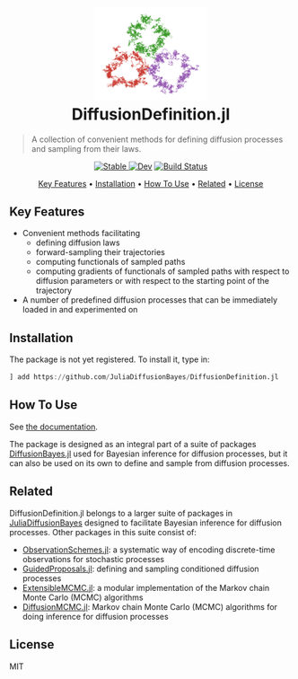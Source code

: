 <h1 align="center">
  <br>
  <a href="https://juliadiffusionbayes.github.io/DiffusionDefinition.jl/dev/"><img src="https://raw.githubusercontent.com/JuliaDiffusionBayes/DiffusionDefinition.jl/master/docs/src/assets/logo.png" alt="DiffusionDefinition.jl" width="200"></a>
  <br>
  DiffusionDefinition.jl
  <br>
</h1>

> A collection of convenient methods for defining diffusion processes and sampling from their laws.

<p align="center">
  <a href="https://JuliaDiffusionBayes.github.io/DiffusionDefinition.jl/stable">
    <img src="https://img.shields.io/badge/docs-stable-blue.svg"
         alt="Stable">
  </a>
  <a href="https://JuliaDiffusionBayes.github.io/DiffusionDefinition.jl/dev"><img src="https://img.shields.io/badge/docs-dev-blue.svg" alt="Dev"></a>
  <a href="https://travis-ci.com/JuliaDiffusionBayes/DiffusionDefinition.jl">
      <img src="https://travis-ci.com/JuliaDiffusionBayes/DiffusionDefinition.jl.svg?branch=master" alt="Build Status">
  </a>
</p>

<p align="center">
  <a href="#key-features">Key Features</a> •
  <a href="#installation">Installation</a> •
  <a href="#how-to-use">How To Use</a> •
  <a href="#related">Related</a> •
  <a href="#license">License</a>
</p>

## Key Features

- Convenient methods facilitating
  - defining diffusion laws
  - forward-sampling their trajectories
  - computing functionals of sampled paths
  - computing gradients of functionals of sampled paths with respect to diffusion parameters or with respect to the starting point of the trajectory
- A number of predefined diffusion processes that can be immediately loaded in and experimented on

## Installation

The package is not yet registered. To install it, type in:
```julia
] add https://github.com/JuliaDiffusionBayes/DiffusionDefinition.jl
```

## How To Use

See [the documentation](https://juliadiffusionbayes.github.io/DiffusionDefinition.jl/dev/).


The package is designed as an integral part of a suite of packages [DiffusionBayes.jl](https://github.com/JuliaDiffusionBayes/DiffusionBayes.jl) used for Bayesian inference for diffusion processes, but it can also be used on its own to define and sample from diffusion processes.

## Related

DiffusionDefinition.jl belongs to a larger suite of packages in [JuliaDiffusionBayes](https://github.com/JuliaDiffusionBayes) designed to facilitate Bayesian inference for diffusion processes. Other packages in this suite consist of:
- [ObservationSchemes.jl](https://github.com/JuliaDiffusionBayes/ObservationSchemes.jl): a systematic way of encoding discrete-time observations for stochastic processes
- [GuidedProposals.jl](https://github.com/JuliaDiffusionBayes/GuidedProposals.jl): defining and sampling conditioned diffusion processes
- [ExtensibleMCMC.jl](https://github.com/JuliaDiffusionBayes/ExtensibleMCMC.jl): a modular implementation of the Markov chain Monte Carlo (MCMC) algorithms
- [DiffusionMCMC.jl](https://github.com/JuliaDiffusionBayes/DiffusionMCMC.jl): Markov chain Monte Carlo (MCMC) algorithms for doing inference for diffusion processes

## License

MIT
